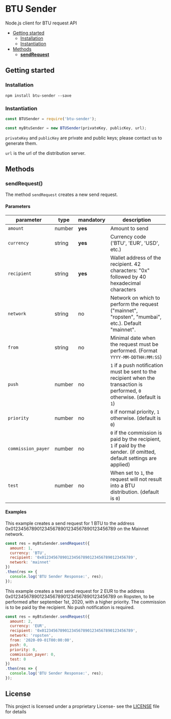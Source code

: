 # BTU Sender

Node.js client for BTU request API

  - [Getting started](#getting-started)
    - [Installation](#installation)
    - [Instantiation](#instantiation)
  - [Methods](#methods)
    - [**sendRequest**](#sendRequest)

## Getting started

### Installation

```
npm install btu-sender --save
```

### Instantiation

```javascript
const BTUSender = require('btu-sender');

const myBtuSender = new BTUSender(privateKey, publicKey, url);
```

`privateKey` and `publicKey` are private and public keys; please contact us to generate them.

`url` is the url of the distribution server.

## Methods

### **sendRequest()**

The method `sendRequest` creates a new send request.

#### Parameters

 | parameter | type | mandatory | description |
 | --- | --- | --- | --- |
 | `amount` | number | **yes** | Amount to send |
 | `currency` | string | **yes** | Currency code ('BTU', 'EUR', 'USD', etc.) |
 | `recipient` | string | **yes** | Wallet address of the recipient. 42 characters: "0x" followed by 40 hexadecimal characters |
 | `network` | string | no | Network on which to perform the request ("mainnet", "ropsten", "mumbai", etc.). Default "mainnet". |
 | `from` | string | no | Minimal date when the request must be performed. (Format `YYYY-MM-DDTHH:MM:SS`) |
 | `push` | number | no | `1` if a push notification must be sent to the recipient when the transaction is performed, `0` otherwise. (default is `1`) |
 | `priority` | number | no | `0` if normal priority, `1` otherwise. (default is `0`) |
 | `commission_payer` | number | no | `0` if the commission is paid by the recipient, `1` if paid by the sender. (if omitted, default settings are applied) |
 | `test` | number | no | When set to `1`, the request will not result into a BTU distribution. (default is `0`)
 
#### Examples

This example creates a send request for 1 BTU to the address 0x0123456789012345678901234567890123456789 on the Mainnet network.

```javascript
const res = myBtuSender.sendRequest({
  amount: 1,
  currency: 'BTU',
  recipient: '0x0123456789012345678901234567890123456789',
  network: 'mainnet'
})
.then(res => {
  console.log('BTU Sender Response:', res);
});
```

This example creates a test send request for 2 EUR to the address 0x0123456789012345678901234567890123456789 on Ropsten, to be performed after september 1st, 2020, with a higher priority. The commission is to be paid by the recipient. No push notification is required.

```javascript
const res = myBtuSender.sendRequest({
  amount: 2,
  currency: 'EUR',
  recipient: '0x0123456789012345678901234567890123456789',
  network: 'ropsten',
  from: '2020-09-01T00:00:00',
  push: 0,
  priority: 0,
  commission_payer: 0,
  test: 0
})
.then(res => {
  console.log('BTU Sender Response:', res);
});
```

## License

This project is licensed under a proprietary License- see the [LICENSE](LICENSE) file for details
